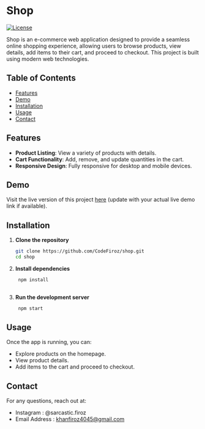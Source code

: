 # Shop

[![License](https://img.shields.io/badge/license-MIT-blue.svg)](LICENSE)

Shop is an e-commerce web application designed to provide a seamless online shopping experience, allowing users to browse products, view details, add items to their cart, and proceed to checkout. This project is built using modern web technologies.

## Table of Contents
- [Features](#features)
- [Demo](#demo)
- [Installation](#installation)
- [Usage](#usage)
- [Contact](#contact)

## Features
- **Product Listing**: View a variety of products with details.
- **Cart Functionality**: Add, remove, and update quantities in the cart.
- **Responsive Design**: Fully responsive for desktop and mobile devices.

## Demo
Visit the live version of this project [here](https://firoz-shop.netlify.app/) (update with your actual live demo link if available).

## Installation

1. **Clone the repository**
   ```bash
   git clone https://github.com/CodeFiroz/shop.git
   cd shop
2. **Install dependencies**
   ```bash
    npm install
    
2. **Run the development server**
   ```bash
    npm start

## Usage
Once the app is running, you can:
- Explore products on the homepage.
- View product details.
- Add items to the cart and proceed to checkout.

## Contact
For any questions, reach out at:
- Instagram : @sarcastic.firoz
- Email Address :  khanfiroz4045@gmail.com